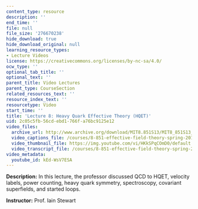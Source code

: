 ```yaml
---
content_type: resource
description: ''
end_time: ''
file: null
file_size: '276670238'
hide_download: true
hide_download_original: null
learning_resource_types:
- Lecture Videos
license: https://creativecommons.org/licenses/by-nc-sa/4.0/
ocw_type: ''
optional_tab_title: ''
optional_text: ''
parent_title: Video Lectures
parent_type: CourseSection
related_resources_text: ''
resource_index_text: ''
resourcetype: Video
start_time: ''
title: 'Lecture 8: Heavy Quark Effective Theory (HQET)'
uid: 2c05c5fb-56cd-ebd1-766f-a76bc9125e12
video_files:
  archive_url: http://www.archive.org/download/MIT8.851S13/MIT8_851S13_lec08_300k.mp4
  video_captions_file: /courses/8-851-effective-field-theory-spring-2013/c7217ec51bf95d4c8193055a7b148f87_kEd-WsV7ESA.vtt
  video_thumbnail_file: https://img.youtube.com/vi/HKkSPqCOmD0/default.jpg
  video_transcript_file: /courses/8-851-effective-field-theory-spring-2013/956f7c5a6d223bd99b08e29b1c46262d_kEd-WsV7ESA.pdf
video_metadata:
  youtube_id: kEd-WsV7ESA
---
```


**Description:** In this lecture, the professor discussed QCD to HQET, velocity labels, power counting, heavy quark symmetry, spectroscopy, covariant superfields, and started loops.

**Instructor:** Prof. Iain Stewart

